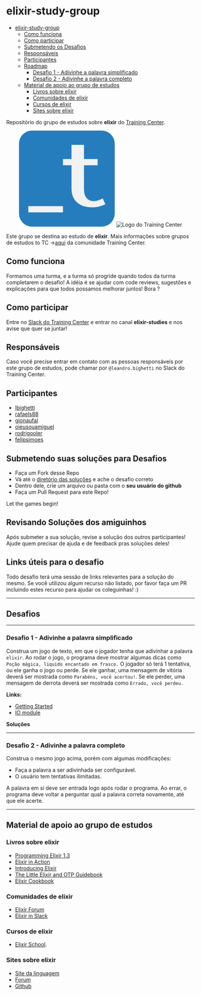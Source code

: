 # elixir-study-group

- [elixir-study-group](#elixir-study-group)
  - [Como funciona](#como-funciona)
  - [Como participar](#como-participar)
  - [Submetendo os Desafios](#submetendo-os-desafios)
  - [Responsáveis](#respons%C3%A1veis)
  - [Participantes](#participantes)
  - [Roadmap](#roadmap)
    - [Desafio 1 - Adivinhe a palavra simplificado](#desafio-1---adivinhe-a-palavra-simplificado)
    - [Desafio 2 - Adivinhe a palavra completo](#desafio-2---adivinhe-a-palavra-completo)
  - [Material de apoio ao grupo de estudos](#material-de-apoio-ao-grupo-de-estudos)
    - [Livros sobre elixir](#livros-sobre-elixir)
    - [Comunidades de elixir](#comunidades-de-elixir)
    - [Cursos de elixir](#cursos-de-elixir)
    - [Sites sobre elixir](#sites-sobre-elixir)

Repositório do grupo de estudos sobre __elixir__ do [Training Center](https://training-center.github.io).

<p align="center">
  <img src="assets/training-center-logo.svg" alt="Logo do Training Center">
  <img src="https://elixir-lang.org/images/logo/logo.png" alt="Logo do Training Center">
</p>

Este grupo se destina ao estudo de __elixir__.
Mais informações sobre grupos de estudos to TC ->[aqui](https://github.com/training-center/study-groups) da comunidade Training Center.

## Como funciona

Formamos uma turma, e a turma só progride quando todos da turma completarem o desafio!
A idéia é se ajudar com code reviews, sugestões e explicações para que todos possamos melhorar juntos!
Bora ?

## Como participar

Entre no [Slack do Training Center](https://github.com/training-center/slack) e entrar no canal **elixir-studies** e nos avise que quer se juntar!


## Responsáveis

Caso você precise entrar em contato com as pessoas responsáveis por este grupo de estudos, pode chamar por `@leandro.bighetti` no Slack do Training Center.

## Participantes

- [lbighetti](https://github.com/lbighetti)
- [rafaels88](https://github.com/rafaels88)
- [gionaufal](https://github.com/gionaufal)
- [oieusouamiguel](https://github.com/oieusouamiguel)
- [rodrigooler](https://github.com/rodrigooler)
- [felipsimoes](https://github.com/felipsimoes)

## Submetendo suas soluções para Desafios

- Faça um Fork desse Repo
- Vá até o [diretório das soluções](solucoes/) e ache o desafio correto
- Dentro dele, crie um arquivo ou pasta com o **seu usuário do github**
- Faça um Pull Request para este Repo!

Let the games begin!

## Revisando Soluções dos amiguinhos

Após submeter a sua solução, revise a solução dos outros participantes!
Ajude quem precisar de ajuda e de feedback pras soluções deles!

## Links úteis para o desafio

Todo desafio terá uma sessão de links relevantes para a solução do mesmo. Se você utilizou algum recurso não listado, por favor faça um PR incluindo estes recurso para ajudar os coleguinhas! :)

---

## Desafios

---

### Desafio 1 - Adivinhe a palavra simplificado

Construa um jogo de texto, em que o jogador tenha que adivinhar a palavra `elixir`.
Ao rodar o jogo, o programa deve mostrar algumas dicas como `Poção mágica, liquido encantado em frasco.`
O jogador só terá 1 tentativa, ou ele ganha o jogo ou perde.
Se ele ganhar, uma mensagem de vitória deverá ser mostrada como `Parabéns, você acertou!`.
Se ele perder, uma mensagem de derrota deverá ser mostrada como `Errado, você perdeu.`

**Links:**

- [Getting Started](https://elixir-lang.org/getting-started/introduction.html)
- [IO module](https://elixir-lang.org/getting-started/io-and-the-file-system.html#the-io-module)

**Soluções**


---

### Desafio 2 - Adivinhe a palavra completo

Construa o mesmo jogo acima, porém com algumas modificações:

- Faça a palavra a ser adivinhada ser configurável.
- O usuário tem tentativas ilimitadas.

A palavra em si deve ser entrada logo após rodar o programa.
Ao errar, o programa deve voltar a perguntar qual a palavra correta novamente, até que ele acerte.

---

## Material de apoio ao grupo de estudos

### Livros sobre elixir

- [Programming Elixir 1.3](https://pragprog.com/book/elixir13/programming-elixir-1-3)
- [Elixir in Action](https://www.manning.com/books/elixir-in-action)
- [Introducing Elixir](http://shop.oreilly.com/product/0636920030584.do)
- [The Little Elixir and OTP Guidebook](https://www.manning.com/books/the-little-elixir-and-otp-guidebook)
- [Elixir Cookbook](https://www.packtpub.com/application-development/elixir-cookbook)


### Comunidades de elixir

- [Elixir Forum](https://elixirforum.com)
- [Elixir in Slack](https://elixir-slackin.herokuapp.com)

### Cursos de elixir

- [Elixir School](https://elixirschool.com/pt/).

### Sites sobre elixir

-  [Site da linguagem](https://elixir-lang.org/)
 - [Forum](https://elixirforum.com/)
 - [Github](https://github.com/elixir-lang/elixir)

